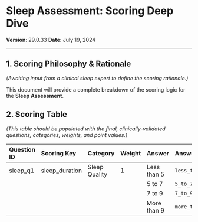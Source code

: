 # Sleep Assessment: Scoring Deep Dive

**Version**: 29.0.33
**Date**: July 19, 2024

---

## 1. Scoring Philosophy & Rationale

*(Awaiting input from a clinical sleep expert to define the scoring rationale.)*

This document will provide a complete breakdown of the scoring logic for the **Sleep Assessment**.

## 2. Scoring Table

*(This table should be populated with the final, clinically-validated questions, categories, weights, and point values.)*

| Question ID | Scoring Key | Category | Weight | Answer | Answer ID | Points |
| :--- | :--- | :--- | :--- | :--- | :--- | :--- |
| sleep_q1 | sleep_duration | Sleep Quality | 1 | Less than 5 | `less_than_5` | 2 |
| | | | | 5 to 7 | `5_to_7` | 5 |
| | | | | 7 to 9 | `7_to_9` | 9 |
| | | | | More than 9 | `more_than_9` | 7 | 